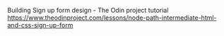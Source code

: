Building Sign up form design - The Odin project tutorial
https://www.theodinproject.com/lessons/node-path-intermediate-html-and-css-sign-up-form
